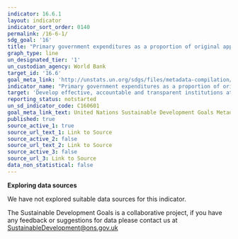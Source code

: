 ```yaml
---
indicator: 16.6.1
layout: indicator
indicator_sort_order: 0140
permalink: /16-6-1/
sdg_goal: '16'
title: "Primary government expenditures as a proportion of original approved budget, by sector (or\_by budget codes or similar)"
graph_type: line
un_designated_tier: '1'
un_custodian_agency: World Bank
target_id: '16.6'
goal_meta_link: 'http://unstats.un.org/sdgs/files/metadata-compilation/Metadata-Goal-16.pdf'
indicator_name: "Primary government expenditures as a proportion of original approved budget, by sector (or\_by budget codes or similar)"
target: 'Develop effective, accountable and transparent institutions at all levels'
reporting_status: notstarted
un_sd_indicator_code: C160601
goal_meta_link_text: United Nations Sustainable Development Goals Metadata (pdf 1361kB)
published: true
source_active_1: true
source_url_text_1: Link to Source
source_active_2: false
source_url_text_2: Link to Source
source_active_3: false
source_url_3: Link to Source
data_non_statistical: false
---
```

**Exploring data sources**

We have not explored suitable data sources for this indicator. 

The Sustainable Development Goals is a collaborative project, if you have any feedback or suggestions for data please contact us at <SustainableDevelopment@ons.gov.uk>
